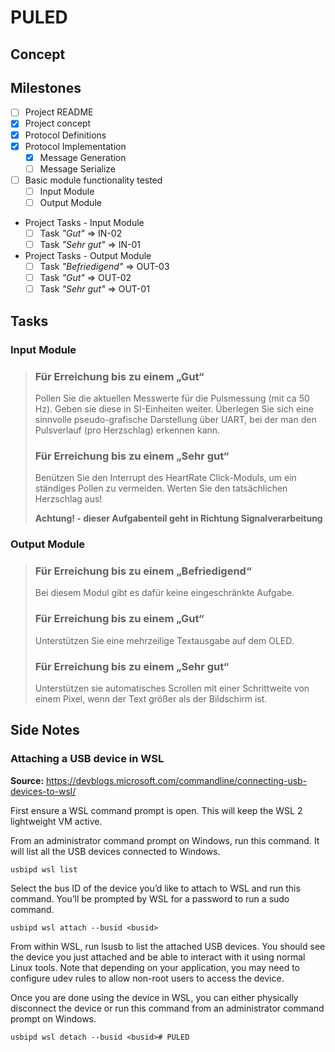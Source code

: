 # PULED

## Concept



## Milestones

- [ ] Project README
- [x] Project concept
- [x] Protocol Definitions
- [x] Protocol Implementation
   - [x] Message Generation
   - [ ] Message Serialize
- [ ] Basic module functionality tested
   - [ ] Input Module
   - [ ] Output Module
- Project Tasks - Input Module
   - [ ] Task *"Gut"* => IN-02
   - [ ] Task *"Sehr gut"*  => IN-01
- Project Tasks - Output Module
   - [ ] Task *"Befriedigend"* => OUT-03
   - [ ] Task *"Gut"* => OUT-02
   - [ ] Task *"Sehr gut"* => OUT-01

## Tasks

### Input Module

> ### Für Erreichung bis zu einem „Gut“
>
> Pollen Sie die aktuellen Messwerte für die Pulsmessung (mit ca 50  Hz). Geben sie diese in SI-Einheiten weiter. Überlegen Sie sich eine sinnvolle pseudo-grafische Darstellung über  UART, bei der man den Pulsverlauf (pro Herzschlag) erkennen kann.
>
> ### Für Erreichung bis zu einem „Sehr gut“
>
> Benützen Sie den Interrupt des HeartRate Click-Moduls, um ein ständiges Pollen zu vermeiden. Werten Sie den tatsächlichen Herzschlag aus!
>
> **Achtung! - dieser Aufgabenteil geht in Richtung Signalverarbeitung**

### Output Module

> ### Für Erreichung bis zu einem „Befriedigend“
>
> Bei diesem Modul gibt es dafür keine eingeschränkte Aufgabe.
>
> ### Für Erreichung bis zu einem „Gut“
>
> Unterstützen Sie eine mehrzeilige Textausgabe auf dem OLED.
>
> ### Für Erreichung bis zu einem „Sehr gut“
>
> Unterstützen sie automatisches Scrollen mit einer Schrittweite von einem Pixel, wenn der Text größer als der Bildschirm ist.

## Side Notes

### Attaching a USB device in WSL

**Source:** https://devblogs.microsoft.com/commandline/connecting-usb-devices-to-wsl/

First ensure a WSL command prompt is open. This will keep the WSL 2 lightweight VM active.

From an administrator command prompt on Windows, run this command. It will list all the USB devices connected to Windows.

    usbipd wsl list

Select the bus ID of the device you’d like to attach to WSL and run this command. You’ll be prompted by WSL for a password to run a sudo command.

    usbipd wsl attach --busid <busid>

From within WSL, run lsusb to list the attached USB devices. You should see the device you just attached and be able to interact with it using normal Linux tools. Note that depending on your application, you may need to configure udev rules to allow non-root users to access the device.

Once you are done using the device in WSL, you can either physically disconnect the device or run this command from an administrator command prompt on Windows.

    usbipd wsl detach --busid <busid># PULED
